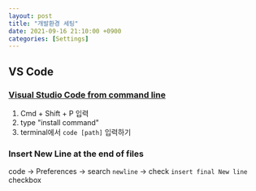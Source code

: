 ```yaml
---
layout: post
title: "개발환경 세팅"
date: 2021-09-16 21:10:00 +0900
categories: [Settings]
---
```


## VS Code

### [Visual Studio Code from command line](https://flutterigniter.com/open-vscode-command-line/)

1. Cmd + Shift + P 입력
2. type "install command"
3. terminal에서 ```code [path]``` 입력하기

### Insert New Line at the end of files

code -> Preferences -> search `newline` -> check `insert final New line` checkbox
